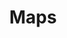 ---
layout: redirect.njk
permalink: false
hideInSitemap: true
tags: level2
key: maps_fr
title: Maps
alternativetitle: Das SBB Kartenmaterial.
redirect: /de/design-system/maps/overview/
parent: designsystem_fr
order: 50
availablelanguages: 
    - de
---
